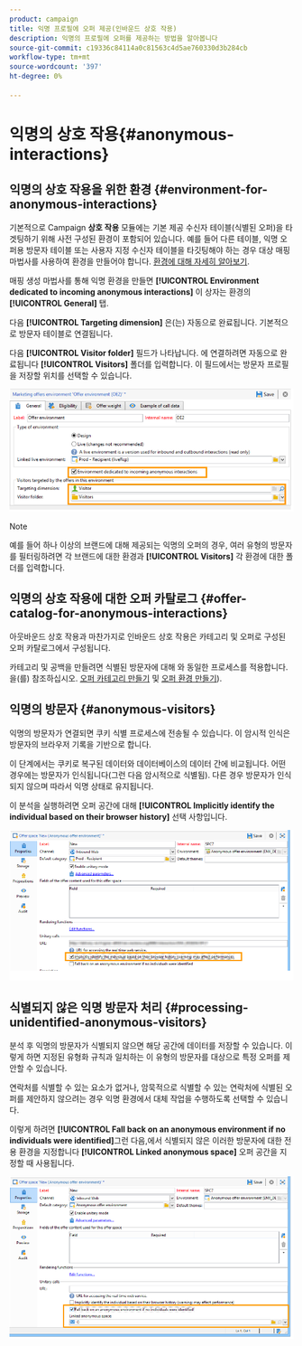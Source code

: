 ```yaml
---
product: campaign
title: 익명 프로필에 오퍼 제공(인바운드 상호 작용)
description: 익명의 프로필에 오퍼를 제공하는 방법을 알아봅니다
source-git-commit: c19336c84114a0c81563c4d5ae760330d3b284cb
workflow-type: tm+mt
source-wordcount: '397'
ht-degree: 0%

---
```


# 익명의 상호 작용{#anonymous-interactions}

## 익명의 상호 작용을 위한 환경 {#environment-for-anonymous-interactions}

기본적으로 Campaign **상호 작용** 모듈에는 기본 제공 수신자 테이블(식별된 오퍼)을 타겟팅하기 위해 사전 구성된 환경이 포함되어 있습니다. 예를 들어 다른 테이블, 익명 오퍼용 방문자 테이블 또는 사용자 지정 수신자 테이블을 타깃팅해야 하는 경우 대상 매핑 마법사를 사용하여 환경을 만들어야 합니다. [환경에 대해 자세히 알아보기](interaction-env.md).

매핑 생성 마법사를 통해 익명 환경을 만들면 **[!UICONTROL Environment dedicated to incoming anonymous interactions]** 이 상자는 환경의 **[!UICONTROL General]** 탭.

다음 **[!UICONTROL Targeting dimension]** 은(는) 자동으로 완료됩니다. 기본적으로 방문자 테이블로 연결됩니다.

다음 **[!UICONTROL Visitor folder]** 필드가 나타납니다. 에 연결하려면 자동으로 완료됩니다 **[!UICONTROL Visitors]** 폴더를 입력합니다. 이 필드에서는 방문자 프로필을 저장할 위치를 선택할 수 있습니다.

![](assets/anonymous_environment_option.png)

>[!NOTE]
>
>예를 들어 하나 이상의 브랜드에 대해 제공되는 익명의 오퍼의 경우, 여러 유형의 방문자를 필터링하려면 각 브랜드에 대한 환경과 **[!UICONTROL Visitors]** 각 환경에 대한 폴더를 입력합니다.

## 익명의 상호 작용에 대한 오퍼 카탈로그 {#offer-catalog-for-anonymous-interactions}

아웃바운드 상호 작용과 마찬가지로 인바운드 상호 작용은 카테고리 및 오퍼로 구성된 오퍼 카탈로그에서 구성됩니다.

카테고리 및 공백을 만들려면 식별된 방문자에 대해 와 동일한 프로세스를 적용합니다. 을(를) 참조하십시오. [오퍼 카테고리 만들기](interaction-offer-catalog.md#creating-offer-categories) 및 [오퍼 환경 만들기](interaction-env.md#creating-an-offer-environment)).

## 익명의 방문자 {#anonymous-visitors}

익명의 방문자가 연결되면 쿠키 식별 프로세스에 전송될 수 있습니다. 이 암시적 인식은 방문자의 브라우저 기록을 기반으로 합니다.

이 단계에서는 쿠키로 복구된 데이터와 데이터베이스의 데이터 간에 비교됩니다. 어떤 경우에는 방문자가 인식됩니다(그런 다음 암시적으로 식별됨). 다른 경우 방문자가 인식되지 않으며 따라서 익명 상태로 유지됩니다.

이 분석을 실행하려면 오퍼 공간에 대해 **[!UICONTROL Implicitly identify the individual based on their browser history]** 선택 사항입니다.

![](assets/identification_anonymous_visitors.png)

## 식별되지 않은 익명 방문자 처리 {#processing-unidentified-anonymous-visitors}

분석 후 익명의 방문자가 식별되지 않으면 해당 공간에 데이터를 저장할 수 있습니다. 이렇게 하면 지정된 유형화 규칙과 일치하는 이 유형의 방문자를 대상으로 특정 오퍼를 제안할 수 있습니다.

연락처를 식별할 수 있는 요소가 없거나, 암묵적으로 식별할 수 있는 연락처에 식별된 오퍼를 제안하지 않으려는 경우 익명 환경에서 대체 작업을 수행하도록 선택할 수 있습니다.

이렇게 하려면 **[!UICONTROL Fall back on an anonymous environment if no individuals were identified]**&#x200B;그런 다음,에서 식별되지 않은 이러한 방문자에 대한 전용 환경을 지정합니다 **[!UICONTROL Linked anonymous space]** 오퍼 공간을 지정할 때 사용됩니다.

![](assets/anonymous_to_anonymous_environment.png)
